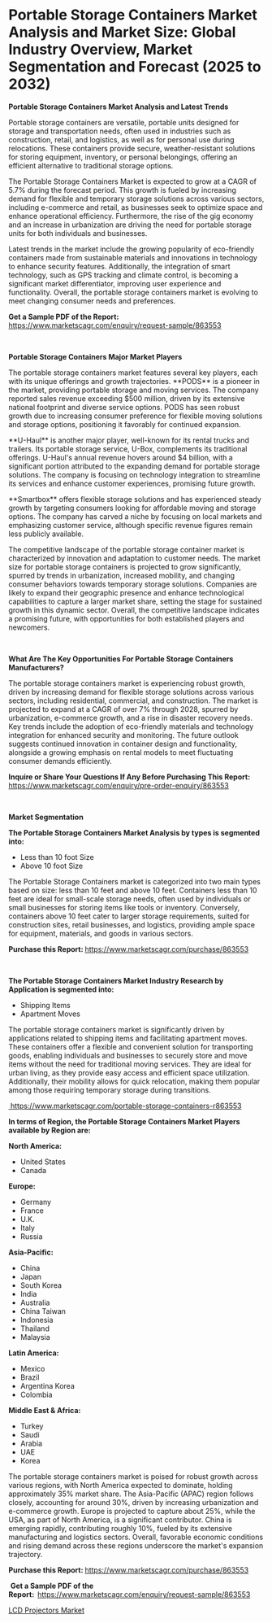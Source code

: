 <p><h1>Portable Storage Containers Market Analysis and Market Size: Global Industry Overview, Market Segmentation and Forecast (2025 to 2032)</h1></p><p><strong>Portable Storage Containers Market Analysis and Latest Trends</strong></p>
<p><p>Portable storage containers are versatile, portable units designed for storage and transportation needs, often used in industries such as construction, retail, and logistics, as well as for personal use during relocations. These containers provide secure, weather-resistant solutions for storing equipment, inventory, or personal belongings, offering an efficient alternative to traditional storage options.</p><p>The Portable Storage Containers Market is expected to grow at a CAGR of 5.7% during the forecast period. This growth is fueled by increasing demand for flexible and temporary storage solutions across various sectors, including e-commerce and retail, as businesses seek to optimize space and enhance operational efficiency. Furthermore, the rise of the gig economy and an increase in urbanization are driving the need for portable storage units for both individuals and businesses.</p><p>Latest trends in the market include the growing popularity of eco-friendly containers made from sustainable materials and innovations in technology to enhance security features. Additionally, the integration of smart technology, such as GPS tracking and climate control, is becoming a significant market differentiator, improving user experience and functionality. Overall, the portable storage containers market is evolving to meet changing consumer needs and preferences.</p></p>
<p><strong>Get a Sample PDF of the Report:&nbsp;</strong> <a href="https://www.marketscagr.com/enquiry/request-sample/863553?utm_campaign=2991&utm_medium=2&utm_source=Github&utm_content=ia&utm_term=05042025&utm_id=portable-storage-containers">https://www.marketscagr.com/enquiry/request-sample/863553</a></p>
<p>&nbsp;</p>
<p><strong>Portable Storage Containers Major Market Players</strong></p>
<p><p>The portable storage containers market features several key players, each with its unique offerings and growth trajectories. **PODS** is a pioneer in the market, providing portable storage and moving services. The company reported sales revenue exceeding $500 million, driven by its extensive national footprint and diverse service options. PODS has seen robust growth due to increasing consumer preference for flexible moving solutions and storage options, positioning it favorably for continued expansion.</p><p>**U-Haul** is another major player, well-known for its rental trucks and trailers. Its portable storage service, U-Box, complements its traditional offerings. U-Haul's annual revenue hovers around $4 billion, with a significant portion attributed to the expanding demand for portable storage solutions. The company is focusing on technology integration to streamline its services and enhance customer experiences, promising future growth.</p><p>**Smartbox** offers flexible storage solutions and has experienced steady growth by targeting consumers looking for affordable moving and storage options. The company has carved a niche by focusing on local markets and emphasizing customer service, although specific revenue figures remain less publicly available.</p><p>The competitive landscape of the portable storage container market is characterized by innovation and adaptation to customer needs. The market size for portable storage containers is projected to grow significantly, spurred by trends in urbanization, increased mobility, and changing consumer behaviors towards temporary storage solutions. Companies are likely to expand their geographic presence and enhance technological capabilities to capture a larger market share, setting the stage for sustained growth in this dynamic sector. Overall, the competitive landscape indicates a promising future, with opportunities for both established players and newcomers.</p></p>
<p>&nbsp;</p>
<p><strong>What Are The Key Opportunities For Portable Storage Containers Manufacturers?</strong></p>
<p><p>The portable storage containers market is experiencing robust growth, driven by increasing demand for flexible storage solutions across various sectors, including residential, commercial, and construction. The market is projected to expand at a CAGR of over 7% through 2028, spurred by urbanization, e-commerce growth, and a rise in disaster recovery needs. Key trends include the adoption of eco-friendly materials and technology integration for enhanced security and monitoring. The future outlook suggests continued innovation in container design and functionality, alongside a growing emphasis on rental models to meet fluctuating consumer demands efficiently.</p></p>
<p><strong>Inquire or Share Your Questions If Any Before Purchasing This Report:</strong> <a href="https://www.marketscagr.com/enquiry/pre-order-enquiry/863553?utm_campaign=2991&utm_medium=2&utm_source=Github&utm_content=ia&utm_term=05042025&utm_id=portable-storage-containers">https://www.marketscagr.com/enquiry/pre-order-enquiry/863553</a></p>
<p>&nbsp;</p>
<p><strong>Market Segmentation</strong></p>
<p><strong>The Portable Storage Containers Market Analysis by types is segmented into:</strong></p>
<p><ul><li>Less than 10 foot Size</li><li>Above 10 foot Size</li></ul></p>
<p><p>The Portable Storage Containers market is categorized into two main types based on size: less than 10 feet and above 10 feet. Containers less than 10 feet are ideal for small-scale storage needs, often used by individuals or small businesses for storing items like tools or inventory. Conversely, containers above 10 feet cater to larger storage requirements, suited for construction sites, retail businesses, and logistics, providing ample space for equipment, materials, and goods in various sectors.</p></p>
<p><strong>Purchase this Report:&nbsp;</strong><a href="https://www.marketscagr.com/purchase/863553?utm_campaign=2991&utm_medium=2&utm_source=Github&utm_content=ia&utm_term=05042025&utm_id=portable-storage-containers">https://www.marketscagr.com/purchase/863553</a></p>
<p>&nbsp;</p>
<p><strong>The Portable Storage Containers Market Industry Research by Application is segmented into:</strong></p>
<p><ul><li>Shipping Items</li><li>Apartment Moves</li></ul></p>
<p><p>The portable storage containers market is significantly driven by applications related to shipping items and facilitating apartment moves. These containers offer a flexible and convenient solution for transporting goods, enabling individuals and businesses to securely store and move items without the need for traditional moving services. They are ideal for urban living, as they provide easy access and efficient space utilization. Additionally, their mobility allows for quick relocation, making them popular among those requiring temporary storage during transitions.</p></p>
<p><a href="https://www.marketscagr.com/portable-storage-containers-r863553?utm_campaign=2991&utm_medium=2&utm_source=Github&utm_content=ia&utm_term=05042025&utm_id=portable-storage-containers">&nbsp;https://www.marketscagr.com/portable-storage-containers-r863553</a></p>
<p><strong>In terms of Region, the Portable Storage Containers Market Players available by Region are:</strong></p>
<p>
    <p> <strong> North America: </strong>
        <ul>
            <li>United States</li>
            <li>Canada</li>
        </ul>
        </p> 
    <p> <strong> Europe: </strong>
        <ul>
            <li>Germany</li>
            <li>France</li>
            <li>U.K.</li>
            <li>Italy</li>
            <li>Russia</li>
        </ul>
        </p> 
    <p> <strong> Asia-Pacific: </strong>
        <ul>
            <li>China</li>
            <li>Japan</li>
            <li>South Korea</li>
            <li>India</li>
            <li>Australia</li>
            <li>China Taiwan</li>
            <li>Indonesia</li>
            <li>Thailand</li>
            <li>Malaysia</li>
        </ul>
        </p> 
    <p> <strong> Latin America: </strong>
        <ul>
            <li>Mexico</li>
            <li>Brazil</li>
            <li>Argentina Korea</li>
            <li>Colombia</li>
        </ul>
        </p> 
    <p> <strong> Middle East & Africa: </strong>
        <ul>
            <li>Turkey</li>
            <li>Saudi</li>
            <li>Arabia</li>
            <li>UAE</li>
            <li>Korea</li>
        </ul>
    </p>
    </p>
<p><p>The portable storage containers market is poised for robust growth across various regions, with North America expected to dominate, holding approximately 35% market share. The Asia-Pacific (APAC) region follows closely, accounting for around 30%, driven by increasing urbanization and e-commerce growth. Europe is projected to capture about 25%, while the USA, as part of North America, is a significant contributor. China is emerging rapidly, contributing roughly 10%, fueled by its extensive manufacturing and logistics sectors. Overall, favorable economic conditions and rising demand across these regions underscore the market's expansion trajectory.</p></p>
<p><strong>Purchase this Report: </strong><a href="https://www.marketscagr.com/purchase/863553?utm_campaign=2991&utm_medium=2&utm_source=Github&utm_content=ia&utm_term=05042025&utm_id=portable-storage-containers">https://www.marketscagr.com/purchase/863553</a></p>
<p>&nbsp;<strong>Get a Sample PDF of the Report:&nbsp;&nbsp;</strong><a href="https://www.marketscagr.com/enquiry/request-sample/863553?utm_campaign=2991&utm_medium=2&utm_source=Github&utm_content=ia&utm_term=05042025&utm_id=portable-storage-containers">https://www.marketscagr.com/enquiry/request-sample/863553</a></p>
<p><strong></strong></p>
<p><p><a href="https://github.com/ternainglin/Market-Research-Report-List-1/blob/main/lcd-projectors-market.md?utm_campaign=2991&utm_medium=2&utm_source=Github&utm_content=ia&utm_term=05042025&utm_id=portable-storage-containers">LCD Projectors Market</a></p></p>